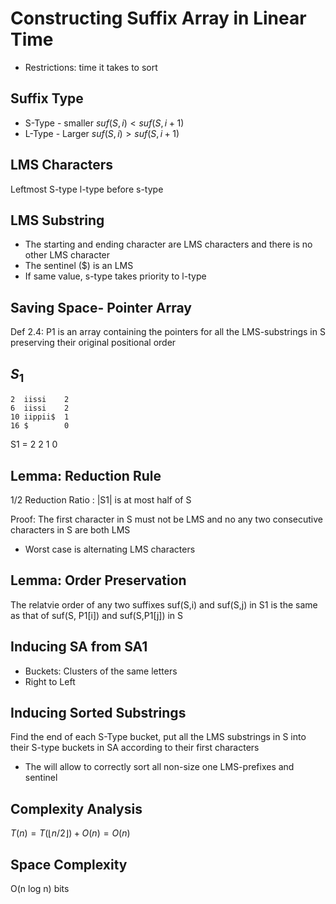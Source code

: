# Constructing Suffix Array in Linear Time
* Restrictions: time it takes to sort
## Suffix Type
* S-Type - smaller
    $suf(S,i)<suf(S, i+1)$
* L-Type - Larger
    $suf(S,i)>suf(S, i+1)$

## LMS Characters
Leftmost S-type
    l-type before s-type

## LMS Substring
* The starting and ending character are LMS characters and there is no other LMS character
* The sentinel ($) is an LMS
* If same value, s-type takes priority to l-type

## Saving Space- Pointer Array
Def 2.4: P1 is an array containing the pointers for all the LMS-substrings in S preserving their original positional order
## $S_1$
    
    2  iissi    2
    6  iissi    2
    10 iippii$  1
    16 $        0
S1 = 2 2 1 0
## Lemma: Reduction Rule
1/2 Reduction Ratio : |S1| is at most half of S

Proof: The first character in S must not be LMS and no any two consecutive characters in S are both LMS
* Worst case is alternating LMS characters
## Lemma: Order Preservation
The relatvie order of any two suffixes suf(S,i) and suf(S,j) in S1 is the same as that of suf(S, P1[i]) and suf(S,P1[j]) in S

## Inducing SA from SA1
* Buckets: Clusters of the same letters
* Right to Left

## Inducing Sorted Substrings
Find the end of each S-Type bucket, put all the LMS substrings in S into their S-type buckets in SA according to their first characters
* The will allow to correctly sort all non-size one LMS-prefixes and sentinel

## Complexity Analysis
$T(n) = T(\lfloor n/2 \rfloor) + O(n) = O(n)$

## Space Complexity
O(n log n) bits
